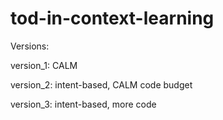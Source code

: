 # tod-in-context-learning


Versions:

version_1: CALM

version_2: intent-based, CALM code budget

version_3: intent-based, more code
